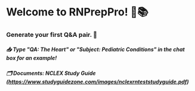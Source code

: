# Welcome to RNPrepPro! 🤖📚
### Generate your first Q&A pair. 📝
##### 📥 Type "QA: The Heart" or "Subject: Pediatric Conditions" in the chat box for an example! 
##### 🗂️ Documents: NCLEX Study Guide (https://www.studyguidezone.com/images/nclexrnteststudyguide.pdf)
